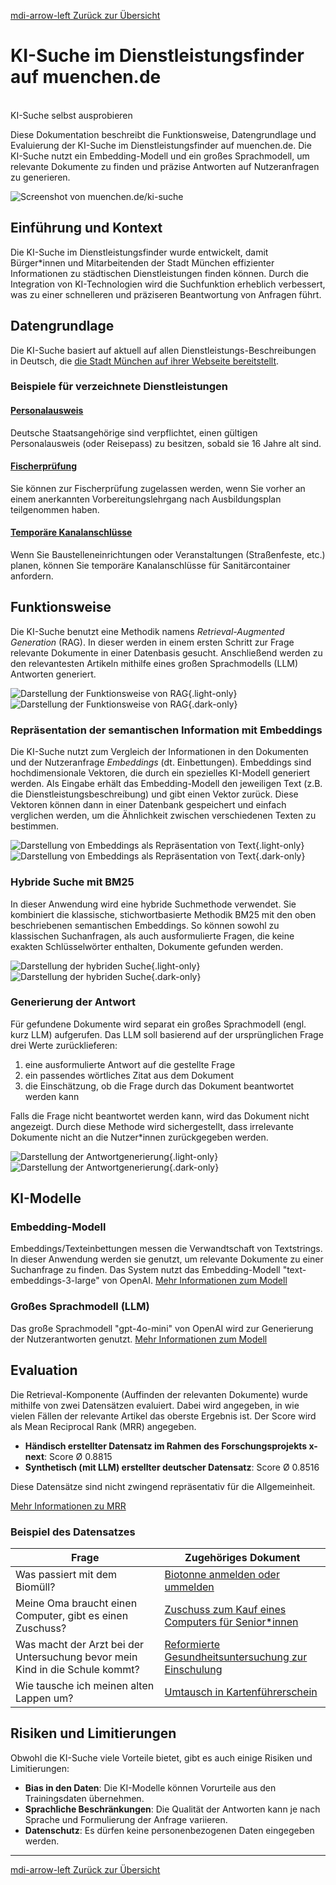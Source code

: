 [<v-icon>mdi-arrow-left</v-icon>  Zurück zur Übersicht](/ki-systeme/index.md)

# KI-Suche im Dienstleistungsfinder auf muenchen.de

<br/>

<v-btn prepend-icon="mdi-open-in-new" href="https://muenchen.de/ki-suche" target="_blank" variant="tonal" block size="large" rounded="xl">
    KI-Suche selbst ausprobieren
</v-btn>

Diese Dokumentation beschreibt die Funktionsweise, Datengrundlage und Evaluierung der KI-Suche im Dienstleistungsfinder auf muenchen.de.
Die KI-Suche nutzt ein Embedding-Modell und ein großes Sprachmodell, um relevante Dokumente zu finden und präzise Antworten auf Nutzeranfragen zu generieren.

![Screenshot von muenchen.de/ki-suche](/img/dlf_screenshot_muenchen-de.png)

## Einführung und Kontext

Die KI-Suche im Dienstleistungsfinder wurde entwickelt, damit Bürger\*innen und Mitarbeitenden der Stadt München effizienter Informationen zu städtischen Dienstleistungen finden können.
Durch die Integration von KI-Technologien wird die Suchfunktion erheblich verbessert, was zu einer schnelleren und präziseren Beantwortung von Anfragen führt.

## Datengrundlage

Die KI-Suche basiert auf aktuell auf allen Dienstleistungs-Beschreibungen in Deutsch, die [die Stadt München auf ihrer Webseite bereitstellt](https://stadt.muenchen.de/service/).

### Beispiele für verzeichnete Dienstleistungen

#### [Personalausweis](https://stadt.muenchen.de/service/info/personalausweis/1063441/n0/)

Deutsche Staatsangehörige sind verpflichtet, einen gültigen Personalausweis (oder Reisepass) zu besitzen, sobald sie 16 Jahre alt sind.

#### [Fischerprüfung](https://stadt.muenchen.de/service/info/zustaendiges-amt-fuer-muenchen/1081175/)

Sie können zur Fischerprüfung zugelassen werden, wenn Sie vorher an einem anerkannten Vorbereitungslehrgang nach Ausbildungsplan teilgenommen haben.

#### [Temporäre Kanalanschlüsse](https://stadt.muenchen.de/service/info/temporaere-kanalanschluesse/10435214/n0/)

Wenn Sie Baustelleneinrichtungen oder Veranstaltungen (Straßenfeste, etc.) planen, können Sie temporäre Kanalanschlüsse für Sanitärcontainer anfordern.

## Funktionsweise

Die KI-Suche benutzt eine Methodik namens _Retrieval-Augmented Generation_ (RAG).
In dieser werden in einem ersten Schritt zur Frage relevante Dokumente in einer Datenbasis gesucht.
Anschließend werden zu den relevantesten Artikeln mithilfe eines großen Sprachmodells (LLM) Antworten generiert.

![Darstellung der Funktionsweise von RAG](/img/dlf_rag.png){.light-only}
![Darstellung der Funktionsweise von RAG](/img/dlf_rag_dark.png){.dark-only}

### Repräsentation der semantischen Information mit Embeddings

Die KI-Suche nutzt zum Vergleich der Informationen in den Dokumenten und der Nutzeranfrage _Embeddings_ (dt. Einbettungen).
Embeddings sind hochdimensionale Vektoren, die durch ein spezielles KI-Modell generiert werden.
Als Eingabe erhält das Embedding-Modell den jeweiligen Text (z.B. die Dienstleistungsbeschreibung) und gibt einen Vektor zurück.
Diese Vektoren können dann in einer Datenbank gespeichert und einfach verglichen werden, um die Ähnlichkeit zwischen verschiedenen Texten zu bestimmen.

![Darstellung von Embeddings als Repräsentation von Text](/img/dlf_embeddings.png){.light-only}
![Darstellung von Embeddings als Repräsentation von Text](/img/dlf_embeddings_dark.png){.dark-only}

### Hybride Suche mit BM25

In dieser Anwendung wird eine hybride Suchmethode verwendet.
Sie kombiniert die klassische, stichwortbasierte Methodik BM25 mit den oben beschriebenen semantischen Embeddings.
So können sowohl zu klassischen Suchanfragen, als auch ausformulierte Fragen, die keine exakten Schlüsselwörter enthalten, Dokumente gefunden werden.

![Darstellung der hybriden Suche](/img/dlf_hybrid_search.png){.light-only}
![Darstellung der hybriden Suche](/img/dlf_hybrid_search_dark.png){.dark-only}

### Generierung der Antwort

Für gefundene Dokumente wird separat ein großes Sprachmodell (engl. kurz LLM) aufgerufen.
Das LLM soll basierend auf der ursprünglichen Frage drei Werte zurücklieferen:

1. eine ausformulierte Antwort auf die gestellte Frage
2. ein passendes wörtliches Zitat aus dem Dokument
3. die Einschätzung, ob die Frage durch das Dokument beantwortet werden kann

Falls die Frage nicht beantwortet werden kann, wird das Dokument nicht angezeigt.
Durch diese Methode wird sichergestellt, dass irrelevante Dokumente nicht an die Nutzer\*innen zurückgegeben werden.

![Darstellung der Antwortgenerierung](/img/dlf_answer_generation.png){.light-only}
![Darstellung der Antwortgenerierung](/img/dlf_answer_generation_dark.png){.dark-only}

## KI-Modelle

### Embedding-Modell

Embeddings/Texteinbettungen messen die Verwandtschaft von Textstrings.
In dieser Anwendung werden sie genutzt, um relevante Dokumente zu einer Suchanfrage zu finden.
Das System nutzt das Embedding-Modell "text-embeddings-3-large" von OpenAI.
[Mehr Informationen zum Modell](https://platform.openai.com/docs/guides/embeddings/embedding-models)

### Großes Sprachmodell (LLM)

Das große Sprachmodell "gpt-4o-mini" von OpenAI wird zur Generierung der Nutzerantworten genutzt.
[Mehr Informationen zum Modell](https://openai.com/index/gpt-4o-mini-advancing-cost-efficient-intelligence/)

## Evaluation

Die Retrieval-Komponente (Auffinden der relevanten Dokumente) wurde mithilfe von zwei Datensätzen evaluiert. Dabei wird angegeben, in wie vielen Fällen der relevante Artikel das oberste Ergebnis ist. Der Score wird als Mean Reciprocal Rank (MRR) angegeben.

- **Händisch erstellter Datensatz im Rahmen des Forschungsprojekts x-next**: Score Ø 0.8815
- **Synthetisch (mit LLM) erstellter deutscher Datensatz**: Score Ø 0.8516

Diese Datensätze sind nicht zwingend repräsentativ für die Allgemeinheit.

[Mehr Informationen zu MRR](https://en.wikipedia.org/wiki/Mean_reciprocal_rank)

### Beispiel des Datensatzes

| Frage                                                                        | Zugehöriges Dokument                                                                                                                                           |
| ---------------------------------------------------------------------------- | -------------------------------------------------------------------------------------------------------------------------------------------------------------- |
| Was passiert mit dem Biomüll?                                                | [Biotonne anmelden oder ummelden](https://stadt.muenchen.de/service/info/abfallwirtschaftsbetrieb-muenchen-awm/1072210/)                                       |
| Meine Oma braucht einen Computer, gibt es einen Zuschuss?                    | [Zuschuss zum Kauf eines Computers für Senior\*innen](https://stadt.muenchen.de/service/info/zuschuss-zum-kauf-eines-computers-fuer-senior-innen/10309310/n0/) |
| Was macht der Arzt bei der Untersuchung bevor mein Kind in die Schule kommt? | [Reformierte Gesundheitsuntersuchung zur Einschulung](https://stadt.muenchen.de/service/info/sg-schulgesundheit/10278765/)                                     |
| Wie tausche ich meinen alten Lappen um?                                      | [Umtausch in Kartenführerschein](https://stadt.muenchen.de/service/info/hauptabteilung-ii-fahrzeugzulassungs-und-fahrerlaubnisbehoerde/1064289/)               |

## Risiken und Limitierungen

Obwohl die KI-Suche viele Vorteile bietet, gibt es auch einige Risiken und Limitierungen:

- **Bias in den Daten**: Die KI-Modelle können Vorurteile aus den Trainingsdaten übernehmen.
- **Sprachliche Beschränkungen**: Die Qualität der Antworten kann je nach Sprache und Formulierung der Anfrage variieren.
- **Datenschutz**: Es dürfen keine personenbezogenen Daten eingegeben werden.

---

[<v-icon>mdi-arrow-left</v-icon> Zurück zur Übersicht](/ki-systeme/index.md)
